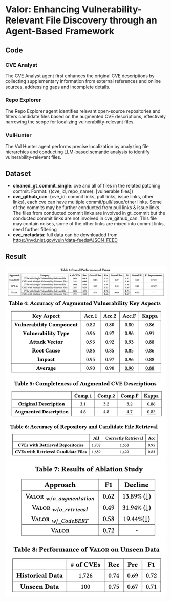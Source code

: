 # Valor: Enhancing Vulnerability-Relevant File Discovery through an Agent-Based Framework

## Code

### CVE Analyst
The CVE Analyst agent first enhances the original CVE descriptions by collecting supplementary information from external references and online sources, addressing gaps and incomplete details.

### Repo Explorer
The Repo Explorer agent identifies relevant open-source repositories and filters candidate files based on the augmented CVE descriptions, effectively narrowing the scope for localizing vulnerability-relevant files.

### VulHunter
The Vul Hunter agent performs precise localization by analyzing file hierarchies and conducting LLM-based semantic analysis to identify vulnerability-relevant files.

## Dataset
- **cleaned_gt_commit_single**: cve and all of files in the related patching commit. Format: {(cve_id, repo_name): [vulnerable files]}
- **cve_github_can**: {cve_id: commit links, pull links, issue links, other links}, each cve can have multiple commit/pull/issue/other links. Some of the commits may be further conducted from pull links & issue links. The files from conducted commit links are involved in gt_commit but the conducted commit links are not involved in cve_github_can. This file may contain noises, some of the other links are mixed into commit links, need further filtering
- **cve_metadata**: full data can be downloaded from https://nvd.nist.gov/vuln/data-feeds#JSON_FEED

## Result
![](./Result/Overall_Performance.png)
![](./Result/RQ2_Accuracy.png)
![](./Result/RQ2_Completeness.png)
![](./Result/RQ3.png)
![](./Result/Ablation_Study.png)
![](./Result/RQ5.png)